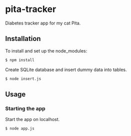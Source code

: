 # pita-tracker
Diabetes tracker app for my cat Pita.

## Installation

To install and set up the node_modules:

```sh
$ npm install
```

Create SQLite database and insert dummy data into tables.

```sh
$ node insert.js
```

## Usage

### Starting the app

Start the app on localhost.

```sh
$ node app.js
```